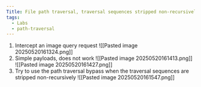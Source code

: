 ```yaml
---
Title: File path traversal, traversal sequences stripped non-recursively
tags:
  - Labs
  - path-traversal
---
```

1. Intercept an image query request 
![[Pasted image 20250520161324.png]]
2. Simple payloads, does not work
![[Pasted image 20250520161413.png]]
![[Pasted image 20250520161427.png]]
3. Try to use the path traversal bypass when the traversal sequences are stripped non-recursively
![[Pasted image 20250520161547.png]]






